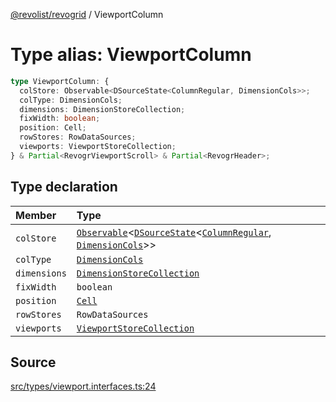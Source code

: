 [@revolist/revogrid](README.md) / ViewportColumn

# Type alias: ViewportColumn

```ts
type ViewportColumn: {
  colStore: Observable<DSourceState<ColumnRegular, DimensionCols>>;
  colType: DimensionCols;
  dimensions: DimensionStoreCollection;
  fixWidth: boolean;
  position: Cell;
  rowStores: RowDataSources;
  viewports: ViewportStoreCollection;
} & Partial<RevogrViewportScroll> & Partial<RevogrHeader>;
```

## Type declaration

| Member | Type |
| :------ | :------ |
| `colStore` | [`Observable`](Type.Observable.md)\<[`DSourceState`](Type.DSourceState.md)\<[`ColumnRegular`](Interface.ColumnRegular.md), [`DimensionCols`](Type.DimensionCols.md)\>\> |
| `colType` | [`DimensionCols`](Type.DimensionCols.md) |
| `dimensions` | [`DimensionStoreCollection`](Type.DimensionStoreCollection.md) |
| `fixWidth` | `boolean` |
| `position` | [`Cell`](Interface.Cell.md) |
| `rowStores` | `RowDataSources` |
| `viewports` | [`ViewportStoreCollection`](Type.ViewportStoreCollection.md) |

## Source

[src/types/viewport.interfaces.ts:24](https://github.com/revolist/revogrid/blob/ace6403c43f42f0eb026a7e73c0ae179d3a4c66f/src/types/viewport.interfaces.ts#L24)
